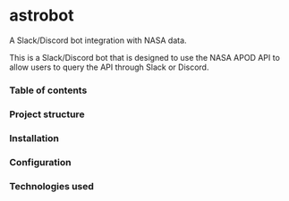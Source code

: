# astrobot
A Slack/Discord bot integration with NASA data.

This is a Slack/Discord bot that is designed to use the NASA APOD API to allow users to query the API through Slack or Discord. 

### Table of contents

### Project structure

### Installation

### Configuration

### Technologies used
